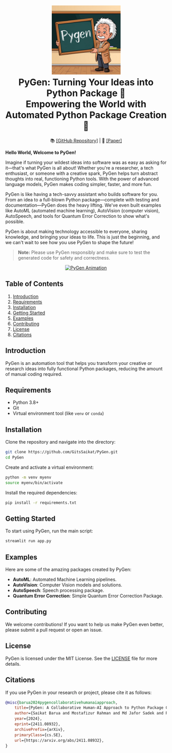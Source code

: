 <h1 align="center">
  <a href="https://github.com/GitsSaikat/PyGen">
    <img src="figures/Logo.jpg" width="215" /></a><br>
  <b>PyGen: Turning Your Ideas into Python Package 🚀</b><br>
  <b>Empowering the World with Automated Python Package Creation 🐍</b><br>
</h1>

<p align="center">
  📚 <a href="https://github.com/GitsSaikat/PyGen">[GitHub Repository]</a> |
  📝 <a href="https://arxiv.org/abs/2411.08932">[Paper]</a>
</p>

 **Hello World, Welcome to PyGen!**
 

Imagine if turning your wildest ideas into software was as easy as asking for it—that's what PyGen is all about! Whether you're a researcher, a tech enthusiast, or someone with a creative spark, PyGen helps turn abstract thoughts into real, functioning Python tools. With the power of advanced language models, PyGen makes coding simpler, faster, and more fun.

PyGen is like having a tech-savvy assistant who builds software for you. From an idea to a full-blown Python package—complete with testing and documentation—PyGen does the heavy lifting. We've even built examples like AutoML (automated machine learning), AutoVision (computer vision), AutoSpeech, and tools for Quantum Error Correction to show what's possible.

PyGen is about making technology accessible to everyone, sharing knowledge, and bringing your ideas to life. This is just the beginning, and we can't wait to see how you use PyGen to shape the future!

> **Note:** Please use PyGen responsibly and make sure to test the generated code for safety and correctness.

<p align="center">
  <a href="https://github.com/GitsSaikat/PyGen/Logo.jpg">
    <img src="https://github.com/GitsSaikat/PyGen/blob/main/docs/animation.gif" alt="PyGen Animation" width="80%" />
  </a>
</p>

## Table of Contents

1. [Introduction](#introduction)
2. [Requirements](#requirements)
3. [Installation](#installation)
4. [Getting Started](#getting-started)
5. [Examples](#examples)
6. [Contributing](#contributing)
7. [License](#license)
8. [Citations](#citations)

## Introduction

PyGen is an automation tool that helps you transform your creative or research ideas into fully functional Python packages, reducing the amount of manual coding required.

## Requirements

- Python 3.8+
- Git
- Virtual environment tool (like `venv` or `conda`)

## Installation

Clone the repository and navigate into the directory:

```bash
git clone https://github.com/GitsSaikat/PyGen.git
cd PyGen
```

Create and activate a virtual environment:

```bash
python -m venv myenv
source myenv/bin/activate
```

Install the required dependencies:

```bash
pip install -r requirements.txt
```

## Getting Started

To start using PyGen, run the main script:

```bash
streamlit run app.py
```

## Examples

Here are some of the amazing packages created by PyGen:

- **AutoML**: Automated Machine Learning pipelines.
- **AutoVision**: Computer Vision models and solutions.
- **AutoSpeech**: Speech processing package.
- **Quantum Error Correction**: Simple Quantum Error Correction Package.

## Contributing

We welcome contributions! If you want to help us make PyGen even better, please submit a pull request or open an issue.

## License

PyGen is licensed under the MIT License. See the [LICENSE](https://github.com/GitsSaikat/PyGen/blob/main/LICENSE) file for more details.

## Citations

If you use PyGen in your research or project, please cite it as follows:

  ```bibtex
@misc{barua2024pygencollaborativehumanaiapproach,
      title={PyGen: A Collaborative Human-AI Approach to Python Package Creation}, 
      author={Saikat Barua and Mostafizur Rahman and Md Jafor Sadek and Rafiul Islam and Shehnaz Khaled and Md. Shohrab Hossain},
      year={2024},
      eprint={2411.08932},
      archivePrefix={arXiv},
      primaryClass={cs.SE},
      url={https://arxiv.org/abs/2411.08932}, 
}
 ```   

